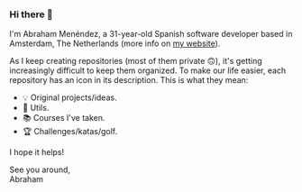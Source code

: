 ### Hi there 👋

I'm Abraham Menéndez, a 31-year-old Spanish software developer based in Amsterdam, The Netherlands (more info on [my website](https://abrahammenendez.com/)).

As I keep creating repositories (most of them private :upside_down_face:), it's getting increasingly difficult to keep them organized. To make our life easier, each repository has an icon in its description. This is what they mean:
- 💡 Original projects/ideas.
- 🌱 Utils.
- 📚 Courses I've taken.
- 🏆 Challenges/katas/golf.

I hope it helps!

See you around,\
Abraham


